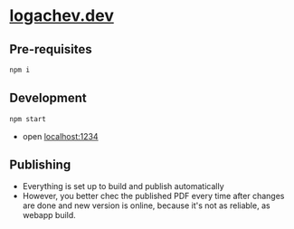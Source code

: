 # [logachev.dev](https://logachev.dev)

## Pre-requisites

```sh
npm i
```

## Development

```sh
npm start
```

- open [localhost:1234](http://localhost:1234)

## Publishing

- Everything is set up to build and publish automatically
- However, you better chec the published PDF every time after changes are done and new version is online, because it's not as reliable, as webapp build.
